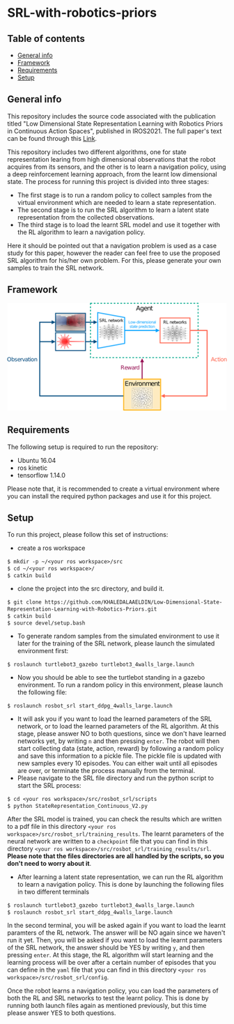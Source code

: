 # SRL-with-robotics-priors
## Table of contents
* [General info](#general-info)
* [Framework](#framework)
* [Requirements](#requirements)
* [Setup](#setup)

## General info
This repository includes the source code associated with the publication titled "Low Dimensional State Representation Learning with Robotics Priors in Continuous Action Spaces", published in IROS2021. The full paper's text can be found through this [Link](https://ieeexplore.ieee.org/abstract/document/9635936).

This repository includes two different algorithms, one for state representation learing from high dimensional observations that the robot acquires from its sensors, and the other is to learn a navigation policy, using a deep reinforcement learning approach, from the learnt low dimensional state. The process for running this project is divided into three stages:
* The first stage is to run a random policy to collect samples from the virtual environment which are needed to learn a state representation.
* The second stage is to run the SRL algorithm to learn a latent state representation from the collected observations.
* The third stage is to load the learnt SRL model and use it together with the RL algorithm to learn a navigation policy.

Here it should be pointed out that a navigation problem is used as a case study for this paper, however the reader can feel free to use the proposed SRL algorithm for his/her own problem. For this, please generate your own samples to train the SRL network.

## Framework
![alt text](imgs/framework.png)

## Requirements
The following setup is required to run the repository:
* Ubuntu 16.04
* ros kinetic
* tensorflow 1.14.0

Please note that, it is recommended to create a virtual environment where you can install the required python packages and use it for this project.
	
## Setup
To run this project, please follow this set of instructions:
* create a ros workspace
```
$ mkdir -p ~/<your ros workspace>/src
$ cd ~/<your ros workspace>/
$ catkin build
```
* clone the project into the src directory, and build it.
```
$ git clone https://github.com/KHALEDALAAELDIN/Low-Dimensional-State-Representation-Learning-with-Robotics-Priors.git
$ catkin build
$ source devel/setup.bash
```
* To generate random samples from the simulated environment to use it later for the training of the SRL network, please launch the simulated environment first:
```
$ roslaunch turtlebot3_gazebo turtlebot3_4walls_large.launch 
```
* Now you should be able to see the turtlebot standing in a gazebo environment. To run a random policy in this environment, please launch the following file:
```
$ roslaunch rosbot_srl start_ddpg_4walls_large.launch 
```
* It will ask you if you want to load the learned parameters of the SRL network, or to load the learned parameters of the RL algorithm. At this stage, please answer NO to both questions, since we don't have learned networks yet, by writing `n` and then pressing `enter`. The robot will then start collecting data (state, action, reward) by following a random policy and save this information to a pickle file. The pickle file is updated with new samples every 10 episodes. You can either wait until all episodes are over, or terminate the process manually from the terminal.
* Please navigate to the SRL file directory and run the python script to start the SRL process:
```
$ cd <your ros workspace>/src/rosbot_srl/scripts
$ python StateRepresentation_Continuous_V2.py
```
After the SRL model is trained, you can check the results which are written to a pdf file in this directory `<your ros workspace>/src/rosbot_srl/training_results`. The learnt parameters of the neural network are written to a `checkpoint` file that you can find in this directory `<your ros workspace>/src/rosbot_srl/training_results/srl`.
**Please note that the files directories are all handled by the scripts, so you don't need to worry about it**.
* After learning a latent state representation, we can run the RL algorithm to learn a navigation policy. This is done by launching the following files in two different terminals
```
$ roslaunch turtlebot3_gazebo turtlebot3_4walls_large.launch
$ roslaunch rosbot_srl start_ddpg_4walls_large.launch
```
In the second terminal, you will be asked again if you want to load the learnt paramters of the RL network. The answer will be NO again since we haven't run it yet. Then, you will be asked if you want to load the learnt parameters of the SRL network, the answer should be YES by writing `y`, and then pressing `enter`. At this stage, the RL algorithm will start learning and the learning process will be over after a certain number of episodes that you can define in the `yaml` file that you can find in this directory `<your ros workspace>/src/rosbot_srl/config`.

Once the robot learns a navigation policy, you can load the parameters of both the RL and SRL networks to test the learnt policy. This is done by running both launch files again as mentioned previously, but this time please answer YES to both questions.
